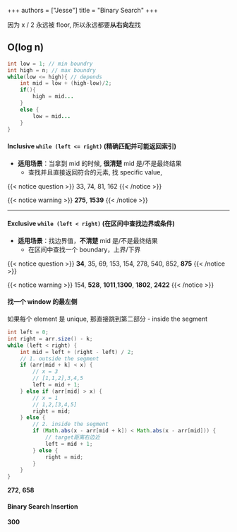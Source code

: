 +++
authors = ["Jesse"]
title = "Binary Search"
+++

因为 x / 2 永远被 floor, 所以永远都要**从右向左**找

## O(log n)

```JAVA
int low = 1; // min boundry
int high = n; // max boundry
while(low <= high){ // depends
	int mid = low + (high-low)/2;
	if(){
		high = mid...
	}
	else {
		low = mid...
	}
}
```

#### Inclusive `while (left <= right)` (精确匹配并可能返回索引)

- **适用场景**：当拿到 mid 的时候, **很清楚** mid 是/不是最终结果
  - 查找并且直接返回符合的元素, 找 specific value,

{{< notice question >}}
33, 74, 81, 162
{{< /notice >}}

{{< notice warning >}}
**275**, **1539**
{{< /notice >}}

---

#### Exclusive `while (left < right)` (在区间中查找边界或条件)

- **适用场景**：找边界值，**不清楚** mid 是/不是最终结果
  - 在区间中查找一个 boundary，上界/下界

{{< notice question >}}
**34**, 35, 69, 153, 154, 278, 540, 852, **875**
{{< /notice >}}

{{< notice warning >}}
154, **528**, **1011**,**1300**, **1802**, **2422**
{{< /notice >}}

#### 找一个 window 的最左侧

如果每个 element 是 unique, 那直接跳到第二部分 - inside the segment

```JAVA
int left = 0;
int right = arr.size() - k;
while (left < right) {
	int mid = left + (right - left) / 2;
	// 1. outside the segment
	if (arr[mid + k] < x) {
		// x = 3
		// [1,1,2],3,4,5
		left = mid + 1;
	} else if (arr[mid] > x) {
		// x = 1
		// 1,2,[3,4,5]
		right = mid;
	} else {
		// 2. inside the segment
		if (Math.abs(x - arr[mid + k]) < Math.abs(x - arr[mid])) {
			// target距离右边近
			left = mid + 1;
		} else {
			right = mid;
		}
	}
}
```

**272**, **658**

#### Binary Search Insertion

**300**
